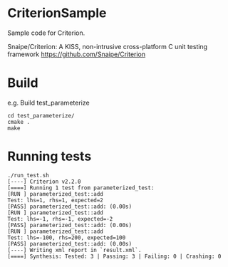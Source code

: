 # CriterionSample
Sample code for Criterion.

Snaipe/Criterion: A KISS, non-intrusive cross-platform C unit testing framework
https://github.com/Snaipe/Criterion


# Build
e.g. Build test_parameterize

```console
cd test_parameterize/
cmake .
make
```


# Running tests
```console
./run_test.sh
[----] Criterion v2.2.0
[====] Running 1 test from parameterized_test:
[RUN ] parameterized_test::add
Test: lhs=1, rhs=1, expected=2
[PASS] parameterized_test::add: (0.00s)
[RUN ] parameterized_test::add
Test: lhs=-1, rhs=-1, expected=-2
[PASS] parameterized_test::add: (0.00s)
[RUN ] parameterized_test::add
Test: lhs=-100, rhs=200, expected=100
[PASS] parameterized_test::add: (0.00s)
[----] Writing xml report in `result.xml`.
[====] Synthesis: Tested: 3 | Passing: 3 | Failing: 0 | Crashing: 0
```
